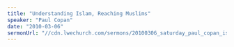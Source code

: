 ```yaml
---
title: "Understanding Islam, Reaching Muslims"
speaker: "Paul Copan"
date: "2010-03-06"
sermonUrl: "//cdn.lwechurch.com/sermons/20100306_saturday_paul_copan_islam.mp3"
---
```

